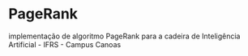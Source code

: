 # PageRank
implementação de algoritmo PageRank para a cadeira de Inteligência Artificial - IFRS - Campus Canoas

